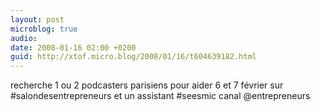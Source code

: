 ```yaml
---
layout: post
microblog: true
audio: 
date: 2008-01-16 02:00 +0200
guid: http://xtof.micro.blog/2008/01/16/t604639182.html
---
```

recherche 1 ou 2 podcasters parisiens pour aider 6 et 7 février sur #salondesentrepreneurs et un assistant #seesmic canal @entrepreneurs
